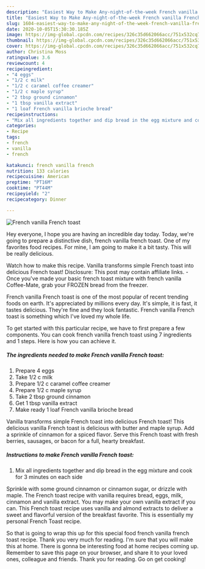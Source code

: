 ```yaml
---
description: "Easiest Way to Make Any-night-of-the-week French vanilla French toast"
title: "Easiest Way to Make Any-night-of-the-week French vanilla French toast"
slug: 1604-easiest-way-to-make-any-night-of-the-week-french-vanilla-french-toast
date: 2020-10-05T15:30:30.185Z
image: https://img-global.cpcdn.com/recipes/326c35d662066acc/751x532cq70/french-vanilla-french-toast-recipe-main-photo.jpg
thumbnail: https://img-global.cpcdn.com/recipes/326c35d662066acc/751x532cq70/french-vanilla-french-toast-recipe-main-photo.jpg
cover: https://img-global.cpcdn.com/recipes/326c35d662066acc/751x532cq70/french-vanilla-french-toast-recipe-main-photo.jpg
author: Christina Moss
ratingvalue: 3.6
reviewcount: 4
recipeingredient:
- "4 eggs"
- "1/2 c milk"
- "1/2 c caramel coffee creamer"
- "1/2 c maple syrup"
- "2 tbsp ground cinnamon"
- "1 tbsp vanilla extract"
- "1 loaf French vanilla brioche bread"
recipeinstructions:
- "Mix all ingredients together and dip bread in the egg mixture and cook for 3 minutes on each side"
categories:
- Recipe
tags:
- french
- vanilla
- french

katakunci: french vanilla french 
nutrition: 133 calories
recipecuisine: American
preptime: "PT16M"
cooktime: "PT44M"
recipeyield: "2"
recipecategory: Dinner

---
```



![French vanilla French toast](https://img-global.cpcdn.com/recipes/326c35d662066acc/751x532cq70/french-vanilla-french-toast-recipe-main-photo.jpg)

Hey everyone, I hope you are having an incredible day today. Today, we're going to prepare a distinctive dish, french vanilla french toast. One of my favorites food recipes. For mine, I am going to make it a bit tasty. This will be really delicious.

Watch how to make this recipe. Vanilla transforms simple French toast into delicious French toast! Disclosure: This post may contain affiliate links. - Once you&#39;ve made your basic french toast mixture with french vanilla Coffee-Mate, grab your FROZEN bread from the freezer.

French vanilla French toast is one of the most popular of recent trending foods on earth. It's appreciated by millions every day. It's simple, it is fast, it tastes delicious. They're fine and they look fantastic. French vanilla French toast is something which I've loved my whole life.


To get started with this particular recipe, we have to first prepare a few components. You can cook french vanilla french toast using 7 ingredients and 1 steps. Here is how you can achieve it.

<!--inarticleads1-->

##### The ingredients needed to make French vanilla French toast:

1. Prepare 4 eggs
1. Take 1/2 c milk
1. Prepare 1/2 c caramel coffee creamer
1. Prepare 1/2 c maple syrup
1. Take 2 tbsp ground cinnamon
1. Get 1 tbsp vanilla extract
1. Make ready 1 loaf French vanilla brioche bread


Vanilla transforms simple French toast into delicious French toast! This delicious vanilla French toast is delicious with butter and maple syrup. Add a sprinkle of cinnamon for a spiced flavor. Serve this French toast with fresh berries, sausages, or bacon for a full, hearty breakfast. 

<!--inarticleads2-->

##### Instructions to make French vanilla French toast:

1. Mix all ingredients together and dip bread in the egg mixture and cook for 3 minutes on each side


Sprinkle with some ground cinnamon or cinnamon sugar, or drizzle with maple. The French toast recipe with vanilla requires bread, eggs, milk, cinnamon and vanilla extract. You may make your own vanilla extract if you can. This French toast recipe uses vanilla and almond extracts to deliver a sweet and flavorful version of the breakfast favorite. This is essentially my personal French Toast recipe. 

So that is going to wrap this up for this special food french vanilla french toast recipe. Thank you very much for reading. I'm sure that you will make this at home. There is gonna be interesting food at home recipes coming up. Remember to save this page on your browser, and share it to your loved ones, colleague and friends. Thank you for reading. Go on get cooking!
